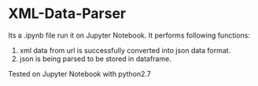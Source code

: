 # XML-Data-Parser
Its a .ipynb file run it on Jupyter Notebook. It performs following functions: 
1. xml data from url is successfully converted into json data format.
2. json is being parsed to be stored in dataframe.

Tested on Jupyter Notebook with python2.7 
